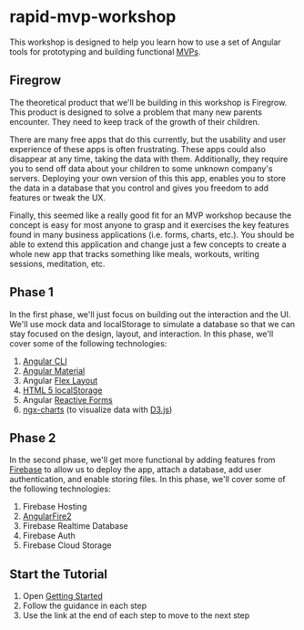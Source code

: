 # rapid-mvp-workshop
This workshop is designed to help you learn how to use a set of Angular
tools for prototyping and building functional [MVPs](https://en.wikipedia.org/wiki/Minimum_viable_product).

## Firegrow
The theoretical product that we'll be building in this workshop is
Firegrow. This product is designed to solve a problem that many new
parents encounter. They need to keep track of the growth of their children.

There are many free apps that do this currently, but the usability and user experience
of these apps is often frustrating. These apps could also disappear at
any time, taking the data with them. Additionally, they require you to send off
data about your children to some unknown company's servers. Deploying your own version
of this this app, enables you to store the data in a database that you control and
gives you freedom to add features or tweak the UX. 

Finally, this seemed like a really good fit for an MVP workshop because the concept is 
easy for most anyone to grasp and it exercises the key features found in many business
applications (i.e. forms, charts, etc.). You should be able to extend this application
and change just a few concepts to create a whole new app that tracks something like 
meals, workouts, writing sessions, meditation, etc.

## Phase 1
In the first phase, we'll just focus on building out the interaction
and the UI. We'll use mock data and localStorage to simulate a database
so that we can stay focused on the design, layout, and interaction.
In this phase, we'll cover some of the following technologies:

1. [Angular CLI](cli.angular.io)
1. [Angular Material](https://material.angular.io)
1. Angular [Flex Layout](https://github.com/angular/flex-layout)
1. [HTML 5 localStorage](https://developer.mozilla.org/en-US/docs/Web/API/Web_Storage_API/Using_the_Web_Storage_API)
1. Angular [Reactive Forms](https://angular.io/guide/reactive-forms)
1. [ngx-charts](https://swimlane.github.io/ngx-charts/#/ngx-charts/bar-vertical) (to visualize data with [D3.js](https://d3js.org))

## Phase 2
In the second phase, we'll get more functional by adding features from
[Firebase](https://firebase.google.com) to allow us to deploy the app,
attach a database, add user authentication, and enable storing files.
In this phase, we'll cover some of the following technologies:

1. Firebase Hosting
1. [AngularFire2](https://github.com/angular/angularfire2)
1. Firebase Realtime Database
1. Firebase Auth
1. Firebase Cloud Storage

## Start the Tutorial
1. Open [Getting Started](docs/step-0.md)
1. Follow the guidance in each step
1. Use the link at the end of each step to move to the next step
